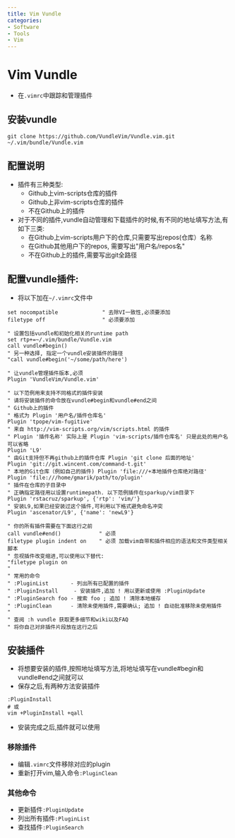 ```yaml
---
title: Vim Vundle
categories:
- Software
- Tools
- Vim
---
```

# Vim Vundle

- 在`.vimrc`中跟踪和管理插件

## 安装vundle

```
git clone https://github.com/VundleVim/Vundle.vim.git ~/.vim/bundle/Vundle.vim
```

## 配置说明

- 插件有三种类型:
    - Github上vim-scripts仓库的插件
    - Github上非vim-scripts仓库的插件
    - 不在Github上的插件
- 对于不同的插件,vundle自动管理和下载插件的时候,有不同的地址填写方法,有如下三类:
    - 在Github上vim-scripts用户下的仓库,只需要写出repos(仓库）名称
    - 在Github其他用户下的repos, 需要写出"用户名/repos名"
    - 不在Github上的插件,需要写出git全路径

## 配置vundle插件:

- 将以下加在`~/.vimrc`文件中

```
set nocompatible              " 去除VI一致性,必须要添加
filetype off                  " 必须要添加

" 设置包括vundle和初始化相关的runtime path
set rtp+=~/.vim/bundle/Vundle.vim
call vundle#begin()
" 另一种选择, 指定一个vundle安装插件的路径
"call vundle#begin('~/some/path/here')

" 让vundle管理插件版本,必须
Plugin 'VundleVim/Vundle.vim'

" 以下范例用来支持不同格式的插件安装
" 请将安装插件的命令放在vundle#begin和vundle#end之间
" Github上的插件
" 格式为 Plugin '用户名/插件仓库名'
Plugin 'tpope/vim-fugitive'
" 来自 http://vim-scripts.org/vim/scripts.html 的插件
" Plugin '插件名称' 实际上是 Plugin 'vim-scripts/插件仓库名' 只是此处的用户名可以省略
Plugin 'L9'
" 由Git支持但不再github上的插件仓库 Plugin 'git clone 后面的地址'
Plugin 'git://git.wincent.com/command-t.git'
" 本地的Git仓库（例如自己的插件) Plugin 'file:///+本地插件仓库绝对路径'
Plugin 'file:///home/gmarik/path/to/plugin'
" 插件在仓库的子目录中
" 正确指定路径用以设置runtimepath. 以下范例插件在sparkup/vim目录下
Plugin 'rstacruz/sparkup', {'rtp': 'vim/'}
" 安装L9,如果已经安装过这个插件,可利用以下格式避免命名冲突
Plugin 'ascenator/L9', {'name': 'newL9'}

" 你的所有插件需要在下面这行之前
call vundle#end()            " 必须
filetype plugin indent on    " 必须 加载vim自带和插件相应的语法和文件类型相关脚本
" 忽视插件改变缩进,可以使用以下替代:
"filetype plugin on
"
" 常用的命令
" :PluginList       - 列出所有已配置的插件
" :PluginInstall  	 - 安装插件,追加 ! 用以更新或使用 :PluginUpdate
" :PluginSearch foo - 搜索 foo ; 追加 ! 清除本地缓存
" :PluginClean      - 清除未使用插件,需要确认; 追加 ! 自动批准移除未使用插件
"
" 查阅 :h vundle 获取更多细节和wiki以及FAQ
" 将你自己对非插件片段放在这行之后
```

## 安装插件

- 将想要安装的插件,按照地址填写方法,将地址填写在vundle#begin和vundle#end之间就可以
- 保存之后,有两种方法安装插件

```
:PluginInstall
# 或
vim +PluginInstall +qall
```

- 安装完成之后,插件就可以使用

### 移除插件

- 编辑`.vimrc`文件移除对应的plugin
- 重新打开vim,输入命令`:PluginClean`

### 其他命令

- 更新插件`:PluginUpdate`
- 列出所有插件`:PluginList`
- 查找插件`:PluginSearch`


